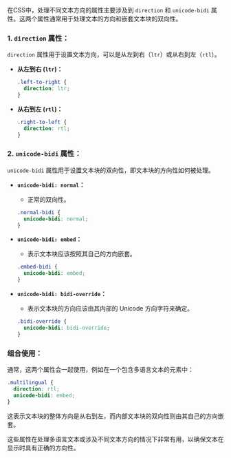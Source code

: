 在CSS中，处理不同文本方向的属性主要涉及到 `direction` 和 `unicode-bidi` 属性。这两个属性通常用于处理文本的方向和嵌套文本块的双向性。

### 1. `direction` 属性：

`direction` 属性用于设置文本方向，可以是从左到右（`ltr`）或从右到左（`rtl`）。

- **从左到右 (`ltr`)：**
  ```css
  .left-to-right {
    direction: ltr;
  }
  ```

- **从右到左 (`rtl`)：**
  ```css
  .right-to-left {
    direction: rtl;
  }
  ```

### 2. `unicode-bidi` 属性：

`unicode-bidi` 属性用于设置文本块的双向性，即文本块的方向性如何被处理。

- **`unicode-bidi: normal`：**
  - 正常的双向性。

  ```css
  .normal-bidi {
    unicode-bidi: normal;
  }
  ```

- **`unicode-bidi: embed`：**
  - 表示文本块应该按照其自己的方向嵌套。

  ```css
  .embed-bidi {
    unicode-bidi: embed;
  }
  ```

- **`unicode-bidi: bidi-override`：**
  - 表示文本块的方向应该由其内部的 Unicode 方向字符来确定。

  ```css
  .bidi-override {
    unicode-bidi: bidi-override;
  }
  ```

### 组合使用：

通常，这两个属性会一起使用，例如在一个包含多语言文本的元素中：

```css
.multilingual {
  direction: rtl;
  unicode-bidi: embed;
}
```

这表示文本块的整体方向是从右到左，而内部文本块的双向性则由其自己的方向嵌套。

这些属性在处理多语言文本或涉及不同文本方向的情况下非常有用，以确保文本在显示时具有正确的方向性。
